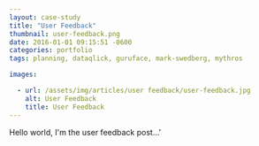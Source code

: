 ```yaml
---
layout: case-study
title: "User Feedback"
thumbnail: user-feedback.png
date: 2016-01-01 09:15:51 -0600
categories: portfolio
tags: planning, dataqlick, guruface, mark-swedberg, mythros

images:

  - url: /assets/img/articles/user feedback/user-feedback.jpg
    alt: User Feedback
    title: User Feedback
---
```


Hello world, I'm the user feedback post...'
